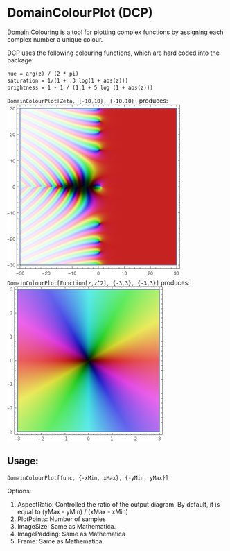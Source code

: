 # DomainColourPlot (DCP)

[Domain Colouring](https://en.wikipedia.org/wiki/Domain_coloring) is a tool for
plotting complex functions by assigning each complex number a unique colour.

DCP uses the following colouring functions, which are hard coded into the
package:
```
hue = arg(z) / (2 * pi)
saturation = 1/(1 + .3 log(1 + abs(z)))
brightness = 1 - 1 / (1.1 + 5 log (1 + abs(z)))
```

`DomainColourPlot[Zeta, {-10,10}, {-10,10}]` produces:
![Riemann Zeta](/doc/riemann_zeta.png?raw=true "Riemann Zeta")
`DomainColourPlot[Function[z,z^2], {-3,3}, {-3,3}]` produces:
![Square](/doc/square.png?raw=true "Z squared")

## Usage:

```
DomainColourPlot[func, {-xMin, xMax}, {-yMin, yMax}]
```

Options:
1. AspectRatio: Controlled the ratio of the output diagram. By default, it is
	equal to (yMax - yMin) / (xMax - xMin)
2. PlotPoints: Number of samples
3. ImageSize: Same as Mathematica.
4. ImagePadding: Same as Mathematica
6. Frame: Same as Mathematica.
